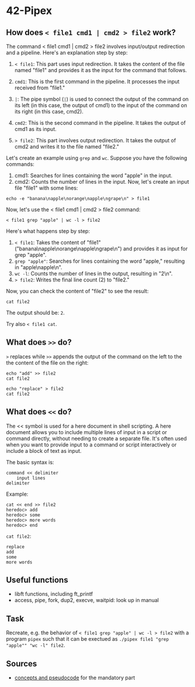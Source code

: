 # 42-Pipex

##  How does `< file1 cmd1 | cmd2 > file2` work?

The command < file1 cmd1 | cmd2 > file2 involves input/output redirection and a pipeline. Here's an explanation step by step:

1. `< file1`: This part uses input redirection. It takes the content of the file named "file1" and provides it as the input for the command that follows.

2. `cmd1`: This is the first command in the pipeline. It processes the input received from "file1."

3. `|`: The pipe symbol (`|`) is used to connect the output of the command on its left (in this case, the output of cmd1) to the input of the command on its right (in this case, cmd2).

4. `cmd2`: This is the second command in the pipeline. It takes the output of cmd1 as its input.

5. `> file2`: This part involves output redirection. It takes the output of cmd2 and writes it to the file named "file2."


Let's create an example using `grep` and `wc`. Suppose you have the following commands:

1. cmd1: Searches for lines containing the word "apple" in the input.
2. cmd2: Counts the number of lines in the input.
Now, let's create an input file "file1" with some lines:

```
echo -e "banana\napple\norange\napple\ngrape\n" > file1
```

Now, let's use the < file1 cmd1 | cmd2 > file2 command:

```
< file1 grep "apple" | wc -l > file2
```

Here's what happens step by step:

1. `< file1`: Takes the content of "file1" ("banana\napple\norange\napple\ngrape\n") and provides it as input for grep "apple".
2. `grep "apple"`: Searches for lines containing the word "apple," resulting in "apple\napple\n".
3. `wc -l`: Counts the number of lines in the output, resulting in "2\n".
4. `> file2`: Writes the final line count (2) to "file2."

Now, you can check the content of "file2" to see the result:

```
cat file2
```
The output should be: `2`.


Try also `< file1 cat`.


## What does `>>` do?

`>` replaces  while `>>` appends the output of the command on the left to the the content of the file on the right:

```
echo "add" >> file2
cat file2
```

```
echo "replace" > file2
cat file2
```

## What does `<<` do?

The << symbol is used for a here document in shell scripting. A here document allows you to include multiple lines of input in a script or command directly, without needing to create a separate file. It's often used when you want to provide input to a command or script interactively or include a block of text as input.

The basic syntax is:
```
command << delimiter
    input lines
delimiter
```

Example:
```
cat << end >> file2
heredoc> add
heredoc> some
heredoc> more words
heredoc> end
```

`cat file2`:
```
replace
add
some
more words
```

## Useful functions

* libft functions, including ft_printf
* access, pipe, fork, dup2, execve, waitpid: look up in manual

## Task

Recreate, e.g. the behavior of `< file1 grep "apple" | wc -l > file2` with a program `pipex` such that it can be exectued as `./pipex file1 "grep "apple"" "wc -l" file2`.

## Sources

* [concepts and pseudocode](https://csnotes.medium.com/pipex-tutorial-42-project-4469f5dd5901) for the mandatory part